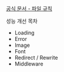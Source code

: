 [공식 문서 - 파일 규칙](https://nextjs.org/docs/app/building-your-application/routing#file-conventions)

성능 개선 목차

- Loading
- Error
- Image
- Font
- Redirect / Rewrite
- Middleware